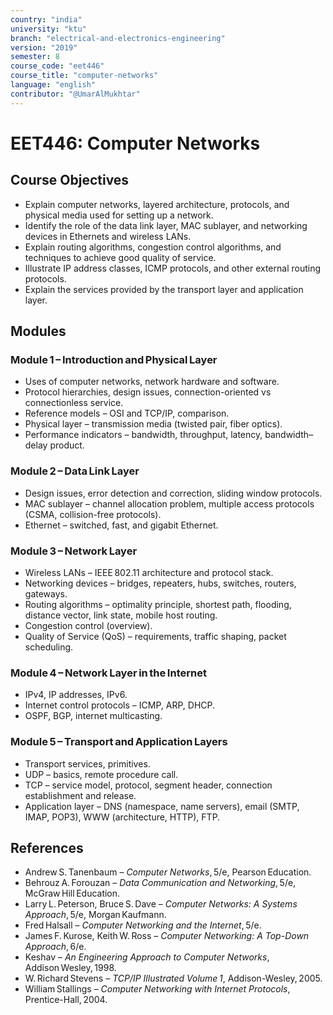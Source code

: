 ```yaml
---
country: "india"
university: "ktu"
branch: "electrical-and-electronics-engineering"
version: "2019"
semester: 8
course_code: "eet446"
course_title: "computer-networks"
language: "english"
contributor: "@UmarAlMukhtar"
---
```


# EET446: Computer Networks  

## Course Objectives  
- Explain computer networks, layered architecture, protocols, and physical media used for setting up a network.  
- Identify the role of the data link layer, MAC sublayer, and networking devices in Ethernets and wireless LANs.  
- Explain routing algorithms, congestion control algorithms, and techniques to achieve good quality of service.  
- Illustrate IP address classes, ICMP protocols, and other external routing protocols.  
- Explain the services provided by the transport layer and application layer.  

## Modules  

### Module 1 – Introduction and Physical Layer  
- Uses of computer networks, network hardware and software.  
- Protocol hierarchies, design issues, connection-oriented vs connectionless service.  
- Reference models – OSI and TCP/IP, comparison.  
- Physical layer – transmission media (twisted pair, fiber optics).  
- Performance indicators – bandwidth, throughput, latency, bandwidth–delay product.  

### Module 2 – Data Link Layer  
- Design issues, error detection and correction, sliding window protocols.  
- MAC sublayer – channel allocation problem, multiple access protocols (CSMA, collision-free protocols).  
- Ethernet – switched, fast, and gigabit Ethernet.  

### Module 3 – Network Layer  
- Wireless LANs – IEEE 802.11 architecture and protocol stack.  
- Networking devices – bridges, repeaters, hubs, switches, routers, gateways.  
- Routing algorithms – optimality principle, shortest path, flooding, distance vector, link state, mobile host routing.  
- Congestion control (overview).  
- Quality of Service (QoS) – requirements, traffic shaping, packet scheduling.  

### Module 4 – Network Layer in the Internet  
- IPv4, IP addresses, IPv6.  
- Internet control protocols – ICMP, ARP, DHCP.  
- OSPF, BGP, internet multicasting.  

### Module 5 – Transport and Application Layers  
- Transport services, primitives.  
- UDP – basics, remote procedure call.  
- TCP – service model, protocol, segment header, connection establishment and release.  
- Application layer – DNS (namespace, name servers), email (SMTP, IMAP, POP3), WWW (architecture, HTTP), FTP.  

## References  
- Andrew S. Tanenbaum – *Computer Networks*, 5/e, Pearson Education.  
- Behrouz A. Forouzan – *Data Communication and Networking*, 5/e, McGraw Hill Education.  
- Larry L. Peterson, Bruce S. Dave – *Computer Networks: A Systems Approach*, 5/e, Morgan Kaufmann.  
- Fred Halsall – *Computer Networking and the Internet*, 5/e.  
- James F. Kurose, Keith W. Ross – *Computer Networking: A Top-Down Approach*, 6/e.  
- Keshav – *An Engineering Approach to Computer Networks*, Addison Wesley, 1998.  
- W. Richard Stevens – *TCP/IP Illustrated Volume 1*, Addison-Wesley, 2005.  
- William Stallings – *Computer Networking with Internet Protocols*, Prentice-Hall, 2004.  
